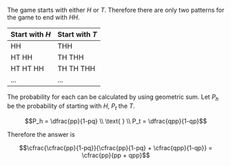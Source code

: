 The game starts with either *H* or *T*. Therefore there are only two patterns for the game to end with *HH*.

| Start with *H* | Start with *T* |
| -------------- | -------------- |
| HH | THH |
| HT HH | TH THH |
| HT HT HH | TH TH THH |
| ... | ... |

The probability for each can be calculated by using geometric sum. Let $`P_h`$ be the probability of starting with *H*, $`P_t`$ the *T*.

```math
P_h = \dfrac{pp}{1-pq} \\
\text{ } \\
P_t = \dfrac{qpp}{1-qp}
```

Therefore the answer is

```math
\cfrac{\cfrac{pp}{1-pq}}{\cfrac{pp}{1-pq} + \cfrac{qpp}{1-qp}} = \cfrac{pp}{pp + qpp}
```